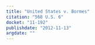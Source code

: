 ```yaml
---
title: "United States v. Bormes"
citation: "568 U.S. 6"
docket: "11-192"
publishdate: "2012-11-13"
argdate: ""
---
```

